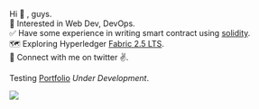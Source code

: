 Hi  👋 , guys.</br>
🎯 Interested in Web Dev, DevOps.</br>
✅ Have some experience in writing smart contract using [solidity](https://github.com/yeskaydee/BESW-DoNation).</br>
🗺️ Exploring Hyperledger [Fabric 2.5 LTS](https://hyperledger-fabric.readthedocs.io/en/release-2.5/whatsnew.html).</br>
🔗 Connect with me on twitter ✌️.</br>

Testing [Portfolio](https://salmon-river-0bf9f5600.3.azurestaticapps.net/#home) *Under Development*.</br>


![](https://komarev.com/ghpvc/?username=yeskaydee&color=blue&style=for-the-badge&label=PROFILE+VIEWS)
